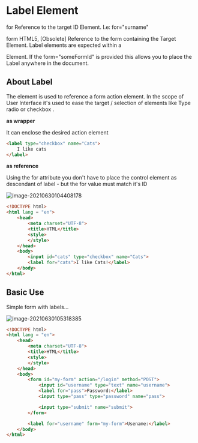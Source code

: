 # Label Element

for       	Reference to the target ID Element. I.e: for="surname"

form		HTML5, [Obsolete] Reference to the form containing the Target Element. Label elements are expected
				within a <form> Element. If the form="someFormId" is provided this allows you to place the Label
				anywhere in the document.

## About Label

The <label> element is used to reference a form action element.
In the scope of User Interface it's used to ease the target / selection of elements like Type radio or checkbox .

**<label> as wrapper**

It can enclose the desired action element

```html
<label type="checkbox" name="Cats">
	I like cats
</label>
```

**<label> as reference**

Using the for attribute you don't have to place the control element as descendant of label - but the for value must
match it's ID

![image-20210630104408178](/home/aidyn/snap/typora/39/.config/Typora/typora-user-images/image-20210630104408178.png)

```html
<!DOCTYPE html>
<html lang = "en">
    <head>
        <meta charset="UTF-8">
        <title>HTML</title>
        <style>
        </style>
    </head>
    <body>
        <input id="cats" type="checkbox" name="Cats">
        <label for="cats">I like Cats!</label>
    </body>
</html>
```

## Basic Use

Simple form with labels...

![image-20210630105318385](/home/aidyn/snap/typora/39/.config/Typora/typora-user-images/image-20210630105318385.png)

```html
<!DOCTYPE html>
<html lang = "en">
    <head>
        <meta charset="UTF-8">
        <title>HTML</title>
        <style>
        </style>
    </head>
    <body>
        <form id="my-form" action="/login" method="POST">
            <input id="username" type="text" name="username">
            <label for="pass">Password:</label>
            <input type="pass" type="password" name="pass">

            <input type="submit" name="submit">
        </form>

        <label for="username" form="my-form">Usename:</label>
    </body>
</html>
```



